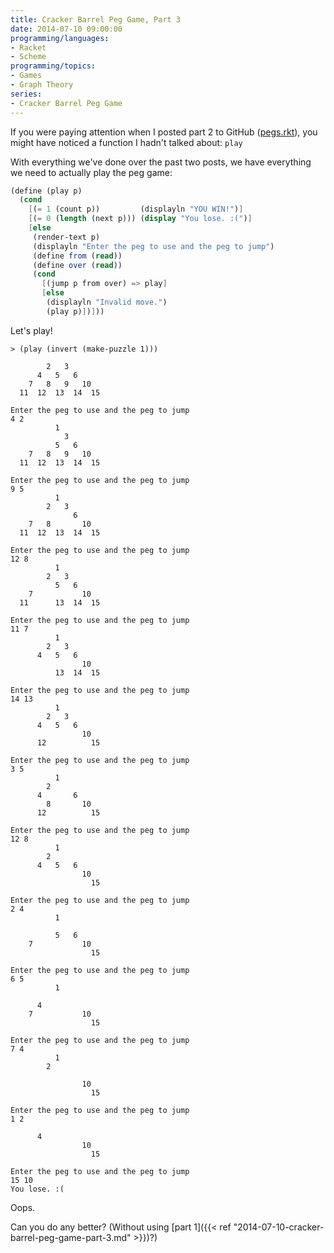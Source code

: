 ```yaml
---
title: Cracker Barrel Peg Game, Part 3
date: 2014-07-10 09:00:00
programming/languages:
- Racket
- Scheme
programming/topics:
- Games
- Graph Theory
series:
- Cracker Barrel Peg Game
---
```

If you were paying attention when I posted part 2 to GitHub (<a href="https://github.com/jpverkamp/small-projects/blob/master/blog/pegs.rkt">pegs.rkt</a>), you might have noticed a function I hadn't talked about: <code>play</code>

<!--more-->

With everything we've done over the past two posts, we have everything we need to actually play the peg game:

```scheme
(define (play p)
  (cond
    [(= 1 (count p))         (displayln "YOU WIN!")]
    [(= 0 (length (next p))) (display "You lose. :(")]
    [else
     (render-text p)
     (displayln "Enter the peg to use and the peg to jump")
     (define from (read))
     (define over (read))
     (cond
       [(jump p from over) => play]
       [else 
        (displayln "Invalid move.")
        (play p)])]))
```

Let's play!

```racket
> (play (invert (make-puzzle 1)))

        2   3   
      4   5   6   
    7   8   9   10  
  11  12  13  14  15  

Enter the peg to use and the peg to jump
4 2
          1   
            3   
          5   6   
    7   8   9   10  
  11  12  13  14  15  

Enter the peg to use and the peg to jump
9 5
          1   
        2   3   
              6   
    7   8       10  
  11  12  13  14  15  

Enter the peg to use and the peg to jump
12 8
          1   
        2   3   
          5   6   
    7           10  
  11      13  14  15  

Enter the peg to use and the peg to jump
11 7
          1   
        2   3   
      4   5   6   
                10  
          13  14  15  

Enter the peg to use and the peg to jump
14 13
          1   
        2   3   
      4   5   6   
                10  
      12          15  

Enter the peg to use and the peg to jump
3 5
          1   
        2       
      4       6   
        8       10  
      12          15  

Enter the peg to use and the peg to jump
12 8
          1   
        2       
      4   5   6   
                10  
                  15  

Enter the peg to use and the peg to jump
2 4
          1   

          5   6   
    7           10  
                  15  

Enter the peg to use and the peg to jump
6 5
          1   

      4           
    7           10  
                  15  

Enter the peg to use and the peg to jump
7 4
          1   
        2       

                10  
                  15  

Enter the peg to use and the peg to jump
1 2

      4           
                10  
                  15  

Enter the peg to use and the peg to jump
15 10
You lose. :(
```

Oops. 

Can you do any better? (Without using [part 1]({{< ref "2014-07-10-cracker-barrel-peg-game-part-3.md" >}})?)